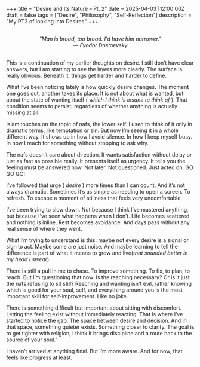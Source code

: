 +++
title = "Desire and Its Nature – Pt. 2"
date = 2025-04-03T12:00:00Z
draft = false
tags = ["Desire", "Philosophy", "Self-Reflection"]
description = "My PT2 of looking into Desires"
+++

<div style="text-align: center; font-style: italic; margin: 30px 0;">
"Man is broad, too broad. I'd have him narrower."<br>
— Fyodor Dostoevsky
</div>

This is a continuation of my earlier thoughts on desire. I still don’t have clear answers, but I am starting to see the layers more clearly. The surface is really obvious. Beneath it, things get harder and harder to define.

What I’ve been noticing lately is how quickly desire changes. The moment one goes out, another takes its place. It is not about what is wanted, but about the state of wanting itself (<i> which I think is insane to think of</i> ). That condition seems to persist, regardless of whether anything is actually missing at all. 

Islam touches on the topic of nafs, the lower self. I used to think of it only in dramatic terms, like temptation or sin. But now I’m seeing it in a whole different way. It shows up in how I avoid silence. In how I keep myself busy. In how I reach for something without stopping to ask why.

The nafs doesn’t care about direction. It wants satisfaction without delay or just as fast as possible really. It presents itself as urgency. It tells you the feeling must be answered now. Not later. Not questioned. Just acted on. GO GO GO! 

I’ve followed that urge (<i> desire </i>) more times than I can count. And it’s not always dramatic. Sometimes it’s as simple as needing to open a screen. To refresh. To escape a moment of stillness that feels very uncomfortable.

I’ve been trying to slow down. Not because I think I’ve mastered anything, but because I’ve seen what happens when I don’t. Life becomes scattered and nothing is inline. Rest becomes avoidance. And days pass without any real sense of where they went.

What I’m trying to understand is this: maybe not every desire is a signal or sign to act. Maybe some are just noise. And maybe learning to tell the difference is part of what it means to grow and live(<i>that sounded better in my head I swear</i>).

There is still a pull in me to chase. To improve something. To fix, to plan, to reach. But I’m questioning that now. Is the reaching necessary? Or is it just the nafs refusing to sit still? Reaching and wanting isn't evil, rather knowing which is good for your soul, self, and everything around you is the most important skill for self-improvement. Like no joke. 

There is something difficult but important about sitting with discomfort. Letting the feeling exist without immediately reacting. That is where I’ve started to notice the gap. The space between desire and decision. And in that space, something quieter exists. Something closer to clarity. The goal is to get tighter with religion, I think it brings discipline and a route back to the source of your soul.”

I haven’t arrived at anything final. But I’m more aware. And for now, that feels like progress at least. 